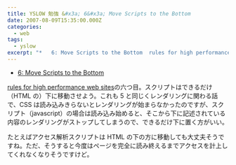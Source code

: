 ```yaml
---
title: YSLOW 勉強 &#x3a; 6&#x3a; Move Scripts to the Bottom
date: 2007-08-09T15:35:00.000Z
categories:
  - web
tags:
  - yslow
excerpt: "*   6: Move Scripts to the Bottom  rules for high performance web sitesの六つ目。スクリプトはできるだけ（HTMLの）下に移動させよう。これも5と同じくレンダリングに関わる話で、CSSは読み込みきらないとレンダリングが始まらなかったのですが、スクリプト（javascript）の場合は読み込み始めると、そこから下に記述されている内容のレンダリングがストップしてしまうので、できるだけ下に置く方がいい。"
---
```


- [6: Move Scripts to the Bottom](http://developer.yahoo.com/performance/rules.html#js_bottom)

[rules for high performance web sites](http://developer.yahoo.com/performance/rules.html)の六つ目。スクリプトはできるだけ（HTML の）下に移動させよう。これも 5 と同じくレンダリングに関わる話で、CSS は読み込みきらないとレンダリングが始まらなかったのですが、スクリプト（javascript）の場合は読み込み始めると、そこから下に記述されている内容のレンダリングがストップしてしまうので、できるだけ下に置く方がいい。

たとえばアクセス解析スクリプトは HTML の下の方に移動しても大丈夫そうですね。ただ、そうすると今度はページを完全に読み終えるまでアクセスを計上してくれなくなりそうですけど。
